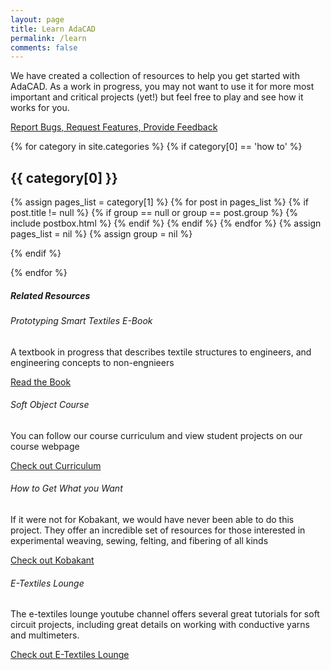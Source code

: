 ```yaml
---
layout: page
title: Learn AdaCAD
permalink: /learn
comments: false
---
```


<div class="row justify-content-between">
<div class="col-md-8 pr-5">

<p>We have created a collection of resources to help you get started with AdaCAD. As a work in progress, you may not want to use it for more most important and critical projects (yet!) but feel free to play and see how it works for you. </p>

<a class="btn btn-warning" target="_blank" href="https://docs.google.com/forms/d/e/1FAIpQLScXyadsMt2Fsks2ajskkz9cxYH9Ev8D9CfiTOBmiA-yKMMtKA/viewform">Report Bugs, Request Features, Provide Feedback</a>

<div class="row listrecent">
	
{% for category in site.categories %}
{% if category[0] == 'how to' %}

<div class="section-title col-md-12 mt-4">

<h2 id="{{ category[0] | replace: " ","-" }}"><span class="text-capitalize">{{ category[0] }}</span></h2>
</div>

{% assign pages_list = category[1] %}
{% for post in pages_list %}
{% if post.title != null %}
{% if group == null or group == post.group %}
{% include postbox.html %}
{% endif %}
{% endif %}
{% endfor %}
{% assign pages_list = nil %}
{% assign group = nil %}

{% endif %}

{% endfor %}
</div>

</div>

<div class="col-md-4">

<div class="sticky-top sticky-top-80">
<h5>Related Resources</h5>

<h6>Prototyping Smart Textiles E-Book</h6>
<p>A textbook in progress that describes textile structures to engineers, and engineering concepts to non-engnieers</p>
<a class="btn" target="_blank" href="https://unstable.design/prototyping-smart-textiles/_book/">Read the Book</a>

<br>
<h6>Soft Object Course</h6>
<p>You can follow our course curriculum and view student projects on our course webpage</p>
<a class="btn" target="_blank" href="https://unstable.design/soft-object/_book/">Check out Curriculum</a>
<br>

<h6>How to Get What you Want</h6>
<p>If it were not for Kobakant, we would have never been able to do this project. They offer an incredible set of resources for those interested in experimental weaving, sewing, felting, and fibering of all kinds</p>
<a class="btn" target="_blank" href="https://www.kobakant.at/DIY/">Check out Kobakant</a>
<br>

<h6>E-Textiles Lounge</h6>
<p>The e-textiles lounge youtube channel offers several great tutorials for soft circuit projects, including great details on working with conductive yarns and multimeters.</p>
<a class="btn" target="_blank" href="https://www.youtube.com/channel/UCRfYpxm10B2plhkC5g597Iw">Check out E-Textiles Lounge</a>
<br>

</div>
</div>
</div>
